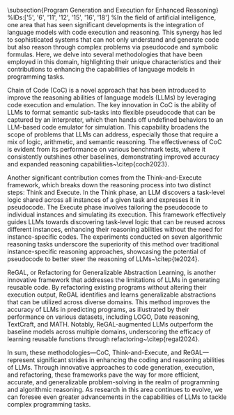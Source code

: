 \subsection{Program Generation and Execution for Enhanced Reasoning}
%IDs:['5', '6', '11', '12', '15', '16', '18']
%In the field of artificial intelligence, one area that has seen significant developments is the integration of language models with code execution and reasoning. This synergy has led to sophisticated systems that can not only understand and generate code but also reason through complex problems via pseudocode and symbolic formulas. Here, we delve into several methodologies that have been employed in this domain, highlighting their unique characteristics and their contributions to enhancing the capabilities of language models in programming tasks.

Chain of Code (CoC) is a novel approach that has been introduced to improve the reasoning abilities of language models (LLMs) by leveraging code execution and emulation. The key innovation in CoC is the ability of LLMs to format semantic sub-tasks into flexible pseudocode that can be captured by an interpreter, which then hands off undefined behaviors to an LLM-based code emulator for simulation. This capability broadens the scope of problems that LLMs can address, especially those that require a mix of logic, arithmetic, and semantic reasoning. The effectiveness of CoC is evident from its performance on various benchmark tests, where it consistently outshines other baselines, demonstrating improved accuracy and expanded reasoning capabilities~\citep{coch2023}.

Another significant contribution comes from the Think-and-Execute framework, which breaks down the reasoning process into two distinct steps: Think and Execute. In the Think phase, an LLM discovers a task-level logic shared across all instances of a given task and expresses it in pseudocode. The Execute phase involves tailoring the pseudocode to individual instances and simulating its execution. This framework effectively guides LLMs towards discovering task-level logic that can be reused across different instances, enhancing their reasoning abilities without the need for instance-specific codes. The experiments conducted on seven algorithmic reasoning tasks underscore the superiority of this method over traditional instance-specific reasoning approaches, showcasing the potential of pseudocode to better steer the reasoning of LLMs~\citep{te2024}.

ReGAL, or Refactoring for Generalizable Abstraction Learning, is another innovative framework that addresses the limitations of LLMs in generating reusable code. By refactoring existing programs without altering their execution output, ReGAL identifies and learns generalizable abstractions that can be utilized across diverse domains. This method improves the accuracy of LLMs in predicting programs, as illustrated by their performance on various datasets, including LOGO, Date reasoning, TextCraft, and MATH. Notably, ReGAL-augmented LLMs outperform the baseline models across multiple domains, underscoring the efficacy of learning reusable functions through refactoring~\citep{regal2024}.

In sum, these methodologies—CoC, Think-and-Execute, and ReGAL—represent significant strides in enhancing the coding and reasoning abilities of LLMs. Through innovative approaches to code generation, execution, and refactoring, these frameworks pave the way for more efficient, accurate, and generalizable problem-solving in the realm of programming and algorithmic reasoning. As research in this area continues to evolve, we can foresee even greater advancements in the capabilities of LLMs to tackle complex programming tasks.